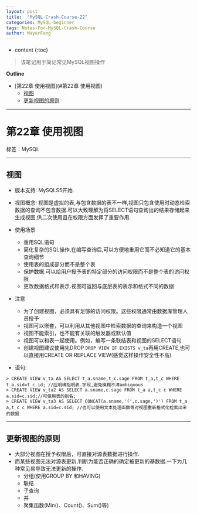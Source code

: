 ```yaml
---
layout: post
title:  "MySQL-Crash-Course-22"
categories: MySQL-beginner
tags: Notes-For-MySQL-Crash-Course
author: MayerFang
---
```


* content
{:toc}

>该笔记用于简记常见MySQL视图操作




**Outline**

- [第22章 使用视图](#第22章 使用视图)
	- [视图](#视图)
	- [更新视图的原则](#更新视图的原则)




---

# 第22章 使用视图

标签：MySQL

---

## 视图

- 版本支持: MySQLS5开始.
- 视图概念: 视图是虚拟的表,与包含数据的表不一样,视图只包含使用时动态检索数据的查询不包含数据.可以大致理解为将SELECT语句查询出的结果存储起来生成视图,供二次使用且在权限方面发挥了重要作用.
- 使用场景
	- 重用SQL语句
	- 简化复杂的SQL操作,在编写查询后,可以方便地重用它而不必知道它的基本查询细节
	- 使用表的组成部分而不是整个表
	- 保护数据.可以给用户授予表的特定部分的访问权限而不是整个表的访问权限
	- 更改数据格式和表示.视图可返回与底层表的表示和格式不同的数据
- 注意
	- 为了创建视图，必须具有足够的访问权限。这些权限通常由数据库管理人员授予
	- 视图可以嵌套，可以利用从其他视图中检索数据的查询来构造一个视图 
	- 视图不能索引，也不能有关联的触发器或默认值
	- 视图可以和表一起使用。例如，编写一条联结表和视图的SELECT语句
	- 创建视图建议使用先DROP `DROP VIEW IF EXISTS v_ta`再用CREATE,也可以直接用CREATE OR REPLACE VIEW(感觉这样操作安全性不高)

- 语句: 

```
> CREATE VIEW v_ta AS SELECT t_a.sname,t_c.sage FROM t_a,t_c WHERE t_a.sid=t_c.id; //应明确指明表.字段,避免模糊不清ambiguous
> CREATE VIEW v_ta2 AS SELECT a.sname,c.sage FROM t_a a,t_c c WHERE a.sid=c.sid;//可使用表的别名;
> CREATE VIEW v_ta3 AS SELECT CONCAT(a.sname,'(',c.sage,')') FROM t_a a,t_c c WHERE a.sid=c.sid; //也可以使用文本处理函数等对视图重新格式化检索出来的数据
```

---

## 更新视图的原则

- 大部分视图在授予权限后，可直接对源表数据进行操作.
- 而某些视图无法对源表更新,判断为能否正确的确定被更新的基数据.一下为几种常见易导致无法更新的操作.
	- 分组(使用GROUP BY 和HAVING)
	- 联结
	- 子查询
	- 并
	- 聚集函数(Min()、Count()、Sum()等)